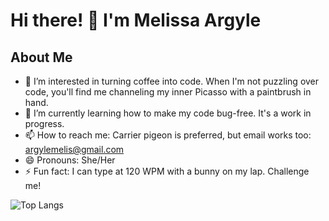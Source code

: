 # Hi there! 👋 I'm Melissa Argyle

## About Me
- 👀 I’m interested in turning coffee into code. When I'm not puzzling over code, you'll find me channeling my inner Picasso with a paintbrush in hand.
- 🌱 I’m currently learning how to make my code bug-free. It's a work in progress.
- 📫 How to reach me: Carrier pigeon is preferred, but email works too: argylemelis@gmail.com
- 😄 Pronouns: She/Her
- ⚡ Fun fact: I can type at 120 WPM with a bunny on my lap. Challenge me!

![Top Langs](https://github-readme-stats.vercel.app/api/top-langs/?username=MelissaArgyle&layout=compact&theme=radical)

<!---
MelissaArgyle/MelissaArgyle is a ✨ special ✨ repository because its `README.md` (this file) appears on your GitHub profile.
You can click the Preview link to take a look at your changes.
--->
